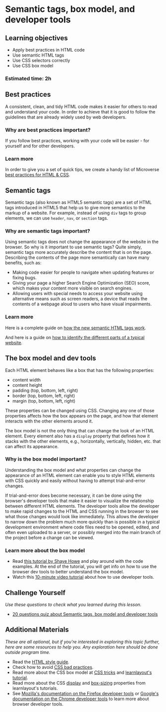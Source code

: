 # Semantic tags, box model, and developer tools

## Learning objectives

- Apply best practices in HTML code
- Use semantic HTML tags
- Use CSS selectors correctly
- Use CSS box model

### Estimated time: 2h

## Best practices

A consistent, clean, and tidy HTML code makes it easier for others to read and understand your code. In order to achieve that it is good to follow the guidelines that are already widely used by web developers.

### Why are best practices important?

If you follow best practices, working with your code will be easier - for yourself and for other developers.

### Learn more

In order to give you a set of quick tips, we create a handy list of Microverse [best practices for HTML & CSS](https://github.com/microverseinc/curriculum-html-css/blob/main/articles/html_css_best_practices.md).


## Semantic tags

Semantic tags (also known as HTML5 semantic tags) are a set of HTML tags introduced in HTML5 that help us to give more semantics to the markup of a website. For example, instead of using `div` tags to group elements, we can use `header`, `nav`, or `section` tags. 

### Why are semantic tags important?

Using semantic tags does not change the appearance of the website in the browser. So why is it important to use semantic tags? Quite simply, semantic tags more accurately describe the content that is on the page. Describing the contents of the page more semantically can have many benefits, such as:

- Making code easier for people to navigate when updating features or fixing bugs.
- Giving your page a higher Search Engine Optimization (SEO) score, which makes your content more visible on search engines.
- Allowing users with special needs to access your website using alternative means such as screen readers, a device that reads the contents of a webpage aloud to users who have visual impairments.

### Learn more

Here is a complete guide on [how the new semantic HTML tags work](http://diveintohtml5.it/semantics.html).

And here is a guide on [how to identify the different parts of a typical website](https://developer.mozilla.org/en-US/docs/Learn/HTML/Introduction_to_HTML/Document_and_website_structure).


## The box model and dev tools

Each HTML element behaves like a box that has the following properties:
- content width
- content height
- padding (top, bottom, left, right)
- border (top, bottom, left, right)
- margin (top, bottom, left, right)

These properties can be changed using CSS. Changing any one of those properties affects how the box appears on the page, and how that element interacts with the other elements around it.

The box model is not the only thing that can change the look of an HTML element. Every element also has a `display` property that defines how it stacks with the other elements, e.g., horizontally, vertically, hidden, etc. that can affect its appearance.

### Why is the box model important?

Understanding the box model and what properties can change the appearance of an HTML element can enable you to style HTML elements with CSS quickly and easily without having to attempt trial-and-error changes.

If trial-and-error does become necessary, it can be done using the browser's developer tools that make it easier to visualize the relationship between different HTML elements. The developer tools allow the developer to make rapid changes to the HTML and CSS running in the browser to see what those changes would look like immediately. This allows the developer to narrow down the problem much more quickly than is possible in a typical development environment where code files need to be opened, edited, and often even uploaded to a server, or possibly merged into the main branch of the project before a change can be viewed.

### Learn more about the box model

- Read [this tutorial by Shaye Howe](https://learn.shayhowe.com/html-css/opening-the-box-model/) and play around with the code examples. At the end of the tutorial, you will get info on how to use the browser dev tools to better understand the box model.
- Watch this [10-minute video tutorial](https://www.youtube.com/watch?v=wcFnnxfA70g) about how to use developer tools.

## Challenge Yourself
*Use these questions to check what you learned during this lesson.*

- [20 questions quiz about Semantic tags, box model and developer tools](https://docs.google.com/forms/d/e/1FAIpQLSczJp36Eeo1DflTJDQMiAdRMQcS4GLvdVGVVlQPxyJbA8tp_g/viewform)

## Additional Materials
*These are all optional, but if you're interested in exploring this topic further, here are some resources to help you. Any exploration here should be done outside program time.*
- Read the [HTML style guide](https://www.w3schools.com/html/html5_syntax.asp).
- Check how to avoid [CSS bad practices](https://speckyboy.com/good-bad-css-practices/).
- Read more about the CSS box model at [CSS tricks](https://css-tricks.com/the-css-box-model/) and [learnlayout's tutorial](https://learnlayout.com/box-model.html).
- Read more about the CSS [display](https://learnlayout.com/display.html) and [box-sizing](https://learnlayout.com/box-sizing.html) properties from learnlayout's tutorials.
- See [Mozilla's documentation on the Firefox developer tools](https://developer.mozilla.org/en-US/docs/Tools) or [Google's documentation on the Chrome developer tools](https://developers.google.com/web/tools/chrome-devtools/) to learn more about browser developer tools.
